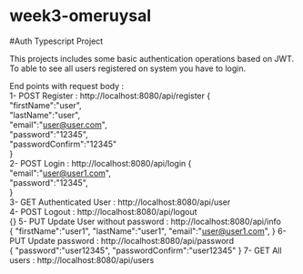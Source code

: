 # week3-omeruysal
#Auth Typescript Project

This projects includes some basic authentication operations based on JWT. To able to see all users registered on system you have to login.

End points with request body :  
1- POST Register : http://localhost:8080/api/register 
{  
    "firstName":"user",  
    "lastName":"user",  
    "email":"user@user.com",  
    "password":"12345",  
    "passwordConfirm":"12345"  
}  
2- POST Login : http://localhost:8080/api/login 
{  
    "email":"user@user1.com",  
    "password":"12345",  
}  
3- GET  Authenticated User : http://localhost:8080/api/user  
4- POST Logout : http://localhost:8080/api/logout  
{}
5- PUT  Update User without password : http://localhost:8080/api/info  
{
    "firstName":"user1",
    "lastName":"user1",
    "email":"user@user1.com",
}
6- PUT  Update password : http://localhost:8080/api/password  
{
    "password":"user12345",
    "passwordConfirm":"user12345"
}
7- GET  All users : http://localhost:8080/api/users  


